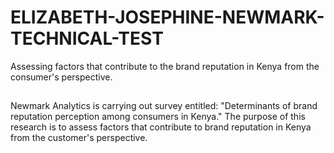 # ELIZABETH-JOSEPHINE-NEWMARK-TECHNICAL-TEST
Assessing factors that contribute to the brand reputation in Kenya from the consumer's perspective.


##
Newmark Analytics is carrying out survey entitled: "Determinants of brand reputation perception among consumers in Kenya." The purpose of this research is to assess factors that contribute to brand reputation in Kenya from the customer's perspective.
